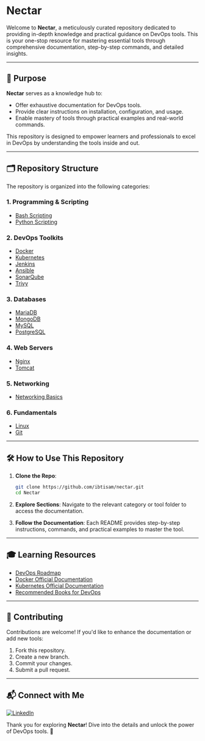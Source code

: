 # Nectar

Welcome to **Nectar**, a meticulously curated repository dedicated to providing in-depth knowledge and practical guidance on DevOps tools. This is your one-stop resource for mastering essential tools through comprehensive documentation, step-by-step commands, and detailed insights.

---

## 🎯 Purpose

**Nectar** serves as a knowledge hub to:
- Offer exhaustive documentation for DevOps tools.
- Provide clear instructions on installation, configuration, and usage.
- Enable mastery of tools through practical examples and real-world commands.

This repository is designed to empower learners and professionals to excel in DevOps by understanding the tools inside and out.

---

## 🗂️ Repository Structure

The repository is organized into the following categories:

### 1. **Programming & Scripting**
- [Bash Scripting]()
- [Python Scripting]()

### 2. **DevOps Toolkits**
- [Docker](https://github.com/ibtisamops/nectar/blob/main/docker/Docker.md)
- [Kubernetes]()
- [Jenkins](https://github.com/ibtisamops/nectar/blob/main/jenkins/Jenkins.md)
- [Ansible]()
- [SonarQube](https://github.com/ibtisamops/nectar/blob/main/sonarqube/SonarQube.md)
- [Trivy](https://github.com/ibtisamops/nectar/blob/main/trivy/Trivy.md)

### 3. **Databases**
- [MariaDB](https://github.com/ibtisamops/nectar/blob/main/mariadb/MariaDB.md)
- [MongoDB](https://github.com/ibtisamops/nectar/blob/main/mongodb/MongoDB.md)
- [MySQL](https://github.com/ibtisamops/nectar/blob/main/mysql/MySQL.md)
- [PostgreSQL](https://github.com/ibtisamops/nectar/blob/main/postgresql/setup.md)

### 4. **Web Servers**
- [Nginx](https://github.com/ibtisamops/nectar/blob/main/nginx/Nginx.md)
- [Tomcat](https://github.com/ibtisamops/nectar/tree/main/tomcat)

### 5. **Networking**
- [Networking Basics](https://github.com/ibtisamops/nectar/blob/main/networking/Networking.md)

### 6. **Fundamentals**
- [Linux](https://github.com/ibtisamops/nectar/blob/main/linux/Linux.md)
- [Git](https://github.com/ibtisamops/nectar/blob/main/git/Git.md)

---

## 🛠️ How to Use This Repository

1. **Clone the Repo**:
   ```bash
   git clone https://github.com/ibtisam/nectar.git
   cd Nectar
   ```

2. **Explore Sections**:
   Navigate to the relevant category or tool folder to access the documentation.

3. **Follow the Documentation**:
   Each README provides step-by-step instructions, commands, and practical examples to master the tool.

---

## 🎓 Learning Resources

- [DevOps Roadmap](https://roadmap.sh/devops)
- [Docker Official Documentation](https://docs.docker.com/)
- [Kubernetes Official Documentation](https://kubernetes.io/docs/)
- [Recommended Books for DevOps](https://www.goodreads.com/shelf/show/devops)

---

## 🤝 Contributing

Contributions are welcome! If you'd like to enhance the documentation or add new tools:

1. Fork this repository.
2. Create a new branch.
3. Commit your changes.
4. Submit a pull request.

---

## 📬 Connect with Me

<p align="left">
<a href="https://linkedin.com/in/ibtisamops" target="blank"><img src="https://img.shields.io/badge/-LinkedIn-%230077B5?style=for-the-badge&logo=linkedin&logoColor=white" alt="LinkedIn" /></a>
</p>


Thank you for exploring **Nectar**! Dive into the details and unlock the power of DevOps tools. 🚀
